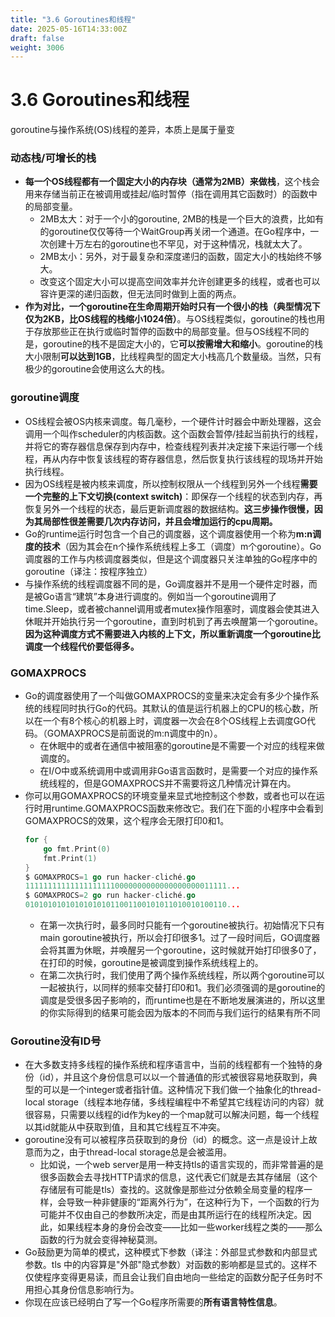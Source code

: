 ```yaml
---
title: "3.6 Goroutines和线程"
date: 2025-05-16T14:33:00Z
draft: false
weight: 3006
---
```


# 3.6 Goroutines和线程

goroutine与操作系统(OS)线程的差异，本质上是属于量变

### **动态栈/可增长的栈**

- **每一个OS线程都有一个固定大小的内存块（通常为2MB）来做栈**，这个栈会用来存储当前正在被调用或挂起/临时暂停（指在调用其它函数时）的函数中的局部变量。
    - 2MB太大：对于一个小的goroutine, 2MB的栈是一个巨大的浪费，比如有的goroutine仅仅等待一个WaitGroup再关闭一个通道。在Go程序中，一次创建十万左右的goroutine也不罕见，对于这种情况，栈就太大了。
    - 2MB太小：另外，对于最复杂和深度递归的函数，固定大小的栈始终不够大。
    - 改变这个固定大小可以提高空间效率并允许创建更多的线程，或者也可以容许更深的递归函数，但无法同时做到上面的两点。
- **作为对比，一个goroutine在生命周期开始时只有一个很小的栈（典型情况下仅为2KB，比OS线程的栈缩小1024倍）**。与OS线程类似，goroutine的栈也用于存放那些正在执行或临时暂停的函数中的局部变量。但与OS线程不同的是，goroutine的栈不是固定大小的，它**可以按需增大和缩小**。goroutine的栈大小限制**可以达到1GB**，比线程典型的固定大小栈高几个数量级。当然，只有极少的goroutine会使用这么大的栈。
### goroutine调度

- OS线程会被OS内核来调度。每几毫秒，一个硬件计时器会中断处理器，这会调用一个叫作scheduler的内核函数。这个函数会暂停/挂起当前执行的线程，并将它的寄存器信息保存到内存中，检查线程列表并决定接下来运行哪一个线程，再从内存中恢复该线程的寄存器信息，然后恢复执行该线程的现场并开始执行线程。
- 因为OS线程是被内核来调度，所以控制权限从一个线程到另外一个线程**需要一个完整的上下文切换(context switch)**：即保存一个线程的状态到内存，再恢复另外一个线程的状态，最后更新调度器的数据结构。**这三步操作很慢，因为其局部性很差需要几次内存访问，并且会增加运行的cpu周期。**
- Go的runtime运行时包含一个自己的调度器，这个调度器使用一个称为**m:n调度的技术**（因为其会在n个操作系统线程上多工（调度）m个goroutine）。Go调度器的工作与内核调度器类似，但是这个调度器只关注单独的Go程序中的goroutine（译注：按程序独立）
- 与操作系统的线程调度器不同的是，Go调度器并不是用一个硬件定时器，而是被Go语言“建筑”本身进行调度的。例如当一个goroutine调用了time.Sleep，或者被channel调用或者mutex操作阻塞时，调度器会使其进入休眠并开始执行另一个goroutine，直到时机到了再去唤醒第一个goroutine。**因为这种调度方式不需要进入内核的上下文，所以重新调度一个goroutine比调度一个线程代价要低得多。**
### GOMAXPROCS

- Go的调度器使用了一个叫做GOMAXPROCS的变量来决定会有多少个操作系统的线程同时执行Go的代码。其默认的值是运行机器上的CPU的核心数，所以在一个有8个核心的机器上时，调度器一次会在8个OS线程上去调度GO代码。（GOMAXPROCS是前面说的m:n调度中的n）。
    - 在休眠中的或者在通信中被阻塞的goroutine是不需要一个对应的线程来做调度的。
    - 在I/O中或系统调用中或调用非Go语言函数时，是需要一个对应的操作系统线程的，但是GOMAXPROCS并不需要将这几种情况计算在内。
- 你可以用GOMAXPROCS的环境变量来显式地控制这个参数，或者也可以在运行时用runtime.GOMAXPROCS函数来修改它。我们在下面的小程序中会看到GOMAXPROCS的效果，这个程序会无限打印0和1。
    ```go
    for {
        go fmt.Print(0)
        fmt.Print(1)
    }
    $ GOMAXPROCS=1 go run hacker-cliché.go
    111111111111111111110000000000000000000011111...
    $ GOMAXPROCS=2 go run hacker-cliché.go
    010101010101010101011001100101011010010100110...
    ```
    - 在第一次执行时，最多同时只能有一个goroutine被执行。初始情况下只有main goroutine被执行，所以会打印很多1。过了一段时间后，GO调度器会将其置为休眠，并唤醒另一个goroutine，这时候就开始打印很多0了，在打印的时候，goroutine是被调度到操作系统线程上的。
    - 在第二次执行时，我们使用了两个操作系统线程，所以两个goroutine可以一起被执行，以同样的频率交替打印0和1。我们必须强调的是goroutine的调度是受很多因子影响的，而runtime也是在不断地发展演进的，所以这里的你实际得到的结果可能会因为版本的不同而与我们运行的结果有所不同


### **Goroutine没有ID号**

- 在大多数支持多线程的操作系统和程序语言中，当前的线程都有一个独特的身份（id），并且这个身份信息可以以一个普通值的形式被很容易地获取到，典型的可以是一个integer或者指针值。这种情况下我们做一个抽象化的thread-local storage（线程本地存储，多线程编程中不希望其它线程访问的内容）就很容易，只需要以线程的id作为key的一个map就可以解决问题，每一个线程以其id就能从中获取到值，且和其它线程互不冲突。
- goroutine没有可以被程序员获取到的身份（id）的概念。这一点是设计上故意而为之，由于thread-local storage总是会被滥用。
    - 比如说，一个web server是用一种支持tls的语言实现的，而非常普遍的是很多函数会去寻找HTTP请求的信息，这代表它们就是去其存储层（这个存储层有可能是tls）查找的。这就像是那些过分依赖全局变量的程序一样，会导致一种非健康的“距离外行为”，在这种行为下，一个函数的行为可能并不仅由自己的参数所决定，而是由其所运行在的线程所决定。因此，如果线程本身的身份会改变——比如一些worker线程之类的——那么函数的行为就会变得神秘莫测。
- Go鼓励更为简单的模式，这种模式下参数（译注：外部显式参数和内部显式参数。tls 中的内容算是"外部"隐式参数）对函数的影响都是显式的。这样不仅使程序变得更易读，而且会让我们自由地向一些给定的函数分配子任务时不用担心其身份信息影响行为。
- 你现在应该已经明白了写一个Go程序所需要的**所有语言特性信息**。
